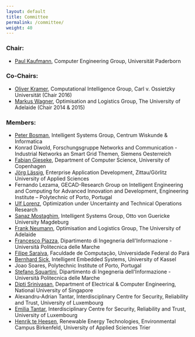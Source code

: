 ```yaml
---
layout: default
title: Committee
permalink: /committee/
weight: 40
---
```


<h3><b>Chair:</b></h3>

- <a href="https://sites.google.com/site/paulkaufmann">Paul Kaufmann</a>, Computer Engineering Group, Universität Paderborn

<h3><b>Co-Chairs:</b></h3>

- <a href="http://www.ci.uni-oldenburg.de/">Oliver Kramer</a>, Computational Intelligence Group, Carl v. Ossietzky Universität (Chair 2016)
- <a href="http://cs.adelaide.edu.au/%7Emarkus">Markus Wagner</a>, Optimisation and Logistics Group, The University of Adelaide (Chair 2014 &amp; 2015)

<h3><b>Members:</b></h3>

- <a href="http://homepages.cwi.nl/%7Ebosman/">Peter Bosman</a>, Intelligent Systems Group, Centrum Wiskunde &amp; Informatica
- Konrad Diwold, Forschungsgruppe Networks and Communication - Industrial Networks an Smart Grid Themen, Siemens Oesterreich
- <a href="http://diku.dk/english/staff/?pure=en/persons/473301">Fabian Gieseke</a>, Department of Computer Science, University of Copenhagen
- <a href="http://www.enterprise-application-development.org/group/joerg-laessig.html">Jörg Lässig</a>, Enterprise Application Development, Zittau/Görlitz University of Applied Sciences
- Fernando Lezama, GECAD-Research Group on Intelligent Engineering and Computing for Advanced Innovation and Development, Engineering Institute – Polytechnic of Porto, Portugal
- <a href="http://www.wiwi.uni-siegen.de/technologiemanagement/">Ulf Lorenz</a>, Optimization under Uncertainty and Technical Operations Research
- <a href="http://is.cs.ovgu.de/SanazMostaghim.html">Sanaz Mostaghim</a>, Intelligent Systems Group, Otto von Guericke University Magdeburg
- <a href="http://cs.adelaide.edu.au/%7Efrank">Frank Neumann</a>, Optimisation and Logistics Group, The University of Adelaide
- <a href="http://www.dii.univpm.it/francesco.piazza">Francesco Piazza</a>, Dipartimento di Ingegneria dell'Informazione - Università Politecnica delle Marche
- <a href="http://filipesaraiva.info/">Filipe Saraiva</a>, Faculdade de Computação, Universidade Federal do Pará
- <a href="http://www.ies.eecs.uni-kassel.de/sick">Bernhard Sick</a>, Intelligent Embedded Systems, University of Kassel
- Joao Soares, Polytechnic Institute of Porto, Portugal
- <a href="http://www.dii.univpm.it/stefano.squartini">Stefano Squartini</a>, Dipartimento di Ingegneria dell'Informazione - Università Politecnica delle Marche
- <a href="http://www.ece.nus.edu.sg/stfpage/elesd/">Dipti Srinivasan</a>, Department of Electrical &amp; Computer Engineering, National University of Singapore
- Alexandru-Adrian Tantar, Interdisciplinary Centre for Security, Reliability and Trust, University of Luxembourg
- <a href="https://emiliatantar.wordpress.com/">Emilia Tantar</a>, Interdisciplinary Centre for Security, Reliability and Trust, University of Luxembourg
- <a href="http://www.umwelt-campus.de/ucb/index.php?id=teheesen">Henrik te Heesen</a>, Renewable Energy Technologies, Environmental Campus Birkenfeld, University of Applied Sciences Trier
